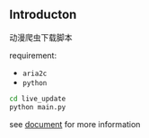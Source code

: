 ## Introducton 

动漫爬虫下载脚本 


requirement: 
- `aria2c`
- `python`

```sh
cd live_update 
python main.py
```

see [document](https://jintaos2.github.io/Anime-Crawler/) for more information
